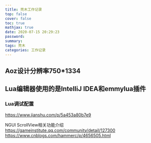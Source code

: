 ```yaml
---
title: 壳木工作记录
top: false
cover: false
toc: true
mathjax: true
date: 2020-07-15 20:29:23
password:
summary:
tags: 壳木
categories: 工作记录
---
```


## Aoz设计分辨率750*1334

## Lua编辑器使用的是IntelliJ IDEA和emmylua插件
### Lua调试配置
https://www.jianshu.com/p/5a453a80b7e9

NGUI ScrollView相关功能介绍
https://gameinstitute.qq.com/community/detail/127300
https://www.cnblogs.com/hammerc/p/4656505.html

